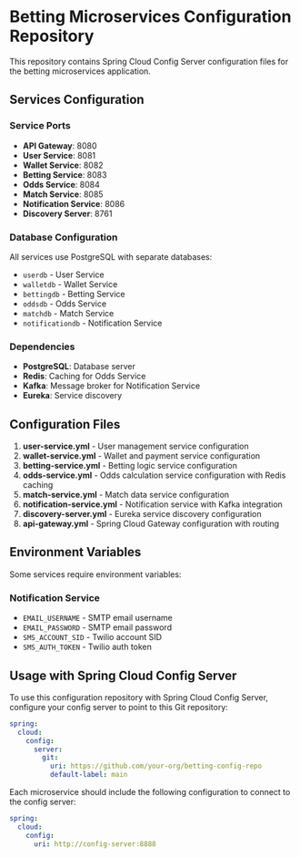 # Betting Microservices Configuration Repository

This repository contains Spring Cloud Config Server configuration files for the betting microservices application.

## Services Configuration

### Service Ports
- **API Gateway**: 8080
- **User Service**: 8081
- **Wallet Service**: 8082
- **Betting Service**: 8083
- **Odds Service**: 8084
- **Match Service**: 8085
- **Notification Service**: 8086
- **Discovery Server**: 8761

### Database Configuration
All services use PostgreSQL with separate databases:
- `userdb` - User Service
- `walletdb` - Wallet Service
- `bettingdb` - Betting Service
- `oddsdb` - Odds Service
- `matchdb` - Match Service
- `notificationdb` - Notification Service

### Dependencies
- **PostgreSQL**: Database server
- **Redis**: Caching for Odds Service
- **Kafka**: Message broker for Notification Service
- **Eureka**: Service discovery

## Configuration Files

1. **user-service.yml** - User management service configuration
2. **wallet-service.yml** - Wallet and payment service configuration
3. **betting-service.yml** - Betting logic service configuration
4. **odds-service.yml** - Odds calculation service configuration with Redis caching
5. **match-service.yml** - Match data service configuration
6. **notification-service.yml** - Notification service with Kafka integration
7. **discovery-server.yml** - Eureka service discovery configuration
8. **api-gateway.yml** - Spring Cloud Gateway configuration with routing

## Environment Variables

Some services require environment variables:

### Notification Service
- `EMAIL_USERNAME` - SMTP email username
- `EMAIL_PASSWORD` - SMTP email password
- `SMS_ACCOUNT_SID` - Twilio account SID
- `SMS_AUTH_TOKEN` - Twilio auth token

## Usage with Spring Cloud Config Server

To use this configuration repository with Spring Cloud Config Server, configure your config server to point to this Git repository:

```yaml
spring:
  cloud:
    config:
      server:
        git:
          uri: https://github.com/your-org/betting-config-repo
          default-label: main
```

Each microservice should include the following configuration to connect to the config server:

```yaml
spring:
  cloud:
    config:
      uri: http://config-server:8888
```
